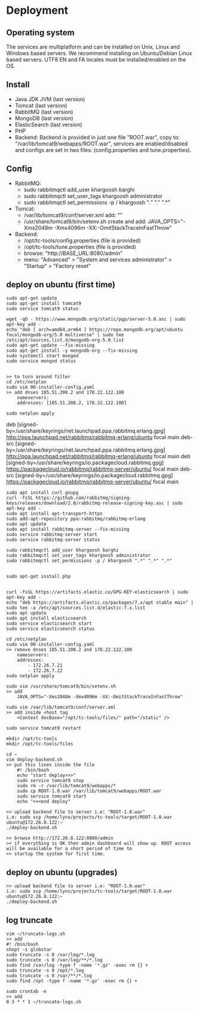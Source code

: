# Deployment


## Operating system
The services are multiplatform and can be installed on Unix, Linux and Windows based servers.
We recommend installing on Ubuntu/Debian Linux based servers. 
UTF8 EN and FA locales must be installed/enabled on the OS.

## Install
* Java JDK JVM (last version)
* Tomcat (last version)
* RabbitMQ (last version)
* MongoDB (last version)
* ElasticSearch (last version)
* PHP
* Backend:
    Backend is provided in just one file "ROOT.war", copy to: "/var/lib/tomcat9/webapps/ROOT.war", services are enabled/disabled
    and configs are set in two files: (config.properties and tune.properties).

## Config
* RabbitMQ:
    * sudo rabbitmqctl add_user khargoosh barghi
    * sudo rabbitmqctl set_user_tags khargoosh administrator
    * sudo rabbitmqctl set_permissions -p / khargoosh ".*" ".*" ".*"
* Tomcat:
    * /var/lib/tomcat9/conf/server.xml add: "<Context docBase="/opt/tc-tools/files/" path="/static" />"
    * /usr/share/tomcat9/bin/setenv.sh create and add: JAVA_OPTS="-Xms2048m -Xmx4096m -XX:-OmitStackTraceInFastThrow"
* Backend:
    * /opt/tc-tools/config.properties (file is provided)
    * /opt/tc-tools/tune.properties (file is provided)
    * browse: "http://BASE_URL:8080/admin"
    * menu: "Advanced" > "System and services administrator" > "Startup" > "Factory reset"
    
## deploy on ubuntu (first time)

    sudo apt-get update
    sudo apt-get install tomcat9
    sudo service tomcat9 status

    wget -qO - https://www.mongodb.org/static/pgp/server-5.0.asc | sudo apt-key add -
    echo "deb [ arch=amd64,arm64 ] https://repo.mongodb.org/apt/ubuntu focal/mongodb-org/5.0 multiverse" | sudo tee /etc/apt/sources.list.d/mongodb-org-5.0.list
    sudo apt-get update --fix-missing
    sudo apt-get install -y mongodb-org --fix-missing
    sudo systemctl start mongod
    sudo service mongod status


    >> to turn around filter
    cd /etc/netplan
    sudo vim 00-installer-config.yaml
    >> add dnses 185.51.200.2 and 178.22.122.100 
        nameservers:
        addresses: [185.51.200.2, 178.22.122.100]

    sudo netplan apply





deb [signed-by=/usr/share/keyrings/net.launchpad.ppa.rabbitmq.erlang.gpg] http://ppa.launchpad.net/rabbitmq/rabbitmq-erlang/ubuntu focal main
deb-src [signed-by=/usr/share/keyrings/net.launchpad.ppa.rabbitmq.erlang.gpg] http://ppa.launchpad.net/rabbitmq/rabbitmq-erlang/ubuntu focal main
deb [signed-by=/usr/share/keyrings/io.packagecloud.rabbitmq.gpg] https://packagecloud.io/rabbitmq/rabbitmq-server/ubuntu/ focal main
deb-src [signed-by=/usr/share/keyrings/io.packagecloud.rabbitmq.gpg] https://packagecloud.io/rabbitmq/rabbitmq-server/ubuntu/ focal main







    sudo apt install curl gnupg
    curl -fsSL https://github.com/rabbitmq/signing-keys/releases/download/2.0/rabbitmq-release-signing-key.asc | sudo apt-key add -
    sudo apt install apt-transport-https
    sudo add-apt-repository ppa:rabbitmq/rabbitmq-erlang
    sudo apt update
    sudo apt install rabbitmq-server --fix-missing
    sudo service rabbitmq-server start
    sudo service rabbitmq-server status

    sudo rabbitmqctl add_user khargoosh barghi
    sudo rabbitmqctl set_user_tags khargoosh administrator
    sudo rabbitmqctl set_permissions -p / khargoosh ".*" ".*" ".*"

    
    sudo apt-get install php

    
    curl -fsSL https://artifacts.elastic.co/GPG-KEY-elasticsearch | sudo apt-key add -
    echo "deb https://artifacts.elastic.co/packages/7.x/apt stable main" | sudo tee -a /etc/apt/sources.list.d/elastic-7.x.list
    sudo apt update
    sudo apt install elasticsearch
    sudo service elasticsearch start
    sudo service elasticsearch status
    
    cd /etc/netplan
    sudo vim 00-installer-config.yaml
    >> remove dnses 185.51.200.2 and 178.22.122.100 
        nameservers:
        addresses:
            - 172.26.7.21
            - 172.26.7.22
    sudo netplan apply
    
    sudo vim /usr/share/tomcat9/bin/setenv.sh
    >> add
        JAVA_OPTS="-Xms2048m -Xmx4096m -XX:-OmitStackTraceInFastThrow"
    
    sudo vim /var/lib/tomcat9/conf/server.xml
    >> add inside <host tag 
        <Context docBase="/opt/tc-tools/files/" path="/static" />
    
    sudo service tomcat9 restart
    
    mkdir /opt/tc-tools
    mkdir /opt/tc-tools/files
    
    cd ~
    vim deploy-backend.sh
    >> put this lines inside the file 
        #! /bin/bash
        echo "start deploy>>>"
        sudo service tomcat9 stop
        sudo rm -r /var/lib/tomcat9/webapps/*
        sudo cp ROOT-1.0.war /var/lib/tomcat9/webapps/ROOT.war
        sudo service tomcat9 start
        echo "<<<end deploy"

    >> upload backend file to server i.e: "ROOT-1.0.war"
    i.e: sudo scp /home/lynx/projects/tc-tools/target/ROOT-1.0.war ubuntu@172.26.8.122:~
    ./deploy-backend.sh
    
    >> browse http://172.26.8.122:8080/admin
    >> if everything is OK then admin dashboard will show up. ROOT access will be available for a short period of time to
    >> startup the system for first time.
    
## deploy on ubuntu (upgrades)

    >> upload backend file to server i.e: "ROOT-1.0.war"
    i.e: sudo scp /home/lynx/projects/tc-tools/target/ROOT-1.0.war ubuntu@172.26.8.122:~
    ./deploy-backend.sh


## log truncate

    vim ~/truncate-logs.sh
    >> add
    #! /bin/bash
    shopt -s globstar
    sudo truncate -s 0 /var/log/*.log
    sudo truncate -s 0 /var/log/**/*.log
    sudo find /var/log -type f -name '*.gz' -exec rm {} +
    sudo truncate -s 0 /opt/*.log
    sudo truncate -s 0 /var/**/*.log
    sudo find /opt -type f -name '*.gz' -exec rm {} +

    sudo crontab -e
    >> add
    0 3 * * 1 ~/truncate-logs.sh
